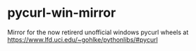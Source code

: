 # pycurl-win-mirror
Mirror for the now retirerd unofficial windows pycurl wheels at https://www.lfd.uci.edu/~gohlke/pythonlibs/#pycurl
